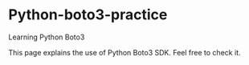 # Python-boto3-practice

Learning Python Boto3 

This page explains the use of Python Boto3 SDK. Feel free to check it.
